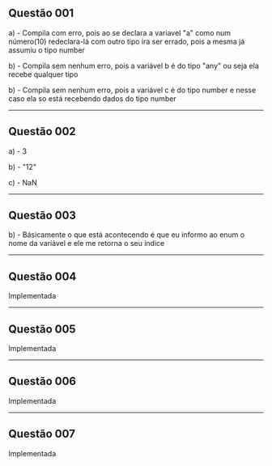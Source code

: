 <h2>Questão 001</h2>
<p>a) - Compila com erro, pois ao se declara a variavel "a" como num número(10) redeclara-lá com outro tipo ira ser errado, pois a mesma já assumiu o tipo number </p>
<p>b) - Compila sem nenhum erro, pois a variável b é do tipo "any" ou seja ela recebe qualquer tipo</p>
<p>b) - Compila sem nenhum erro, pois a variável c é do tipo number e nesse caso ela so está recebendo dados do tipo number</p>
<hr>
<h2>Questão 002</h2>
<p>a) - 3</p>
<p>b) - "12"</p>
<p>c) - NaN</p>
<hr>
<h2>Questão 003</h2>
<p>b) - Básicamente o que está acontecendo é que eu informo ao enum o nome da variável e ele me retorna o seu indice</p>
<hr>
<h2>Questão 004</h2>
<p>Implementada</p>
<hr>
<h2>Questão 005</h2>
<p>Implementada</p>
<hr>
<h2>Questão 006</h2>
<p>Implementada</p>
<hr>
<h2>Questão 007</h2>
<p>Implementada</p>